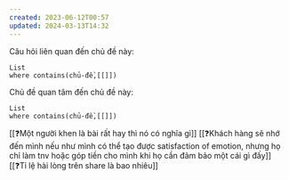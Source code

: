 ```yaml
---
created: 2023-06-12T00:57
updated: 2024-03-13T14:32
---
```

Câu hỏi liên quan đến chủ đề này:
```dataview
List
where contains(chủ-đề,[[]]) 
```

Chủ đề quan tâm đến chủ đề này:
```dataview
List
where contains(chủ-đề,[[]]) 
```

[[❓Một người khen là bài rất hay thì nó có nghĩa gì]] 
[[❓Khách hàng sẽ nhớ đến mình nếu như mình có thể tạo được satisfaction of emotion, nhưng họ chỉ làm tnv hoặc góp tiền cho mình khi họ cần đảm bảo một cái gì đấy]] 
[[❓Tỉ lệ hài lòng trên share là bao nhiêu]]

